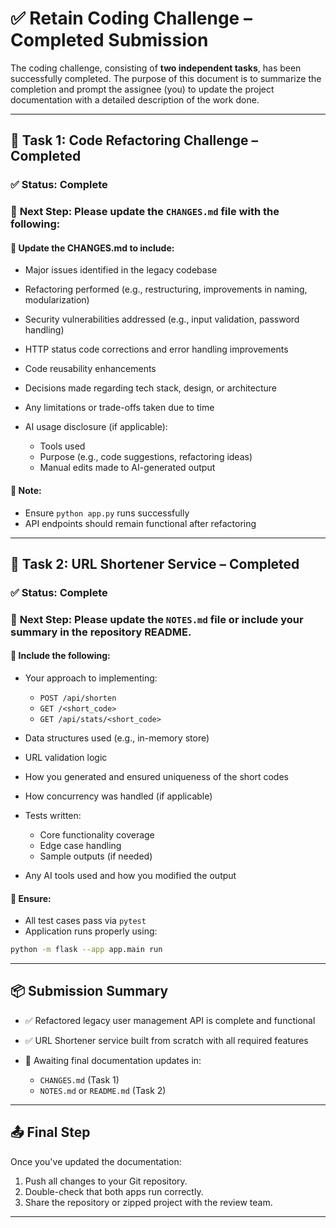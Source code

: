 # ✅ **Retain Coding Challenge – Completed Submission**

The coding challenge, consisting of **two independent tasks**, has been successfully completed. The purpose of this document is to summarize the completion and prompt the assignee (you) to update the project documentation with a detailed description of the work done.

---

## 🧩 **Task 1: Code Refactoring Challenge – Completed**

### ✅ **Status**: Complete

### 📍 **Next Step**: Please update the `CHANGES.md` file with the following:

#### 🔧 **Update the CHANGES.md to include:**

* Major issues identified in the legacy codebase
* Refactoring performed (e.g., restructuring, improvements in naming, modularization)
* Security vulnerabilities addressed (e.g., input validation, password handling)
* HTTP status code corrections and error handling improvements
* Code reusability enhancements
* Decisions made regarding tech stack, design, or architecture
* Any limitations or trade-offs taken due to time
* AI usage disclosure (if applicable):

  * Tools used
  * Purpose (e.g., code suggestions, refactoring ideas)
  * Manual edits made to AI-generated output

#### 🧪 **Note:**

* Ensure `python app.py` runs successfully
* API endpoints should remain functional after refactoring

---

## 🔗 **Task 2: URL Shortener Service – Completed**

### ✅ **Status**: Complete

### 📍 **Next Step**: Please update the `NOTES.md` file or include your summary in the repository README.

#### 📝 **Include the following:**

* Your approach to implementing:

  * `POST /api/shorten`
  * `GET /<short_code>`
  * `GET /api/stats/<short_code>`
* Data structures used (e.g., in-memory store)
* URL validation logic
* How you generated and ensured uniqueness of the short codes
* How concurrency was handled (if applicable)
* Tests written:

  * Core functionality coverage
  * Edge case handling
  * Sample outputs (if needed)
* Any AI tools used and how you modified the output

#### 🧪 **Ensure:**

* All test cases pass via `pytest`
* Application runs properly using:

```bash
python -m flask --app app.main run
```

---

## 📦 **Submission Summary**

* ✅ Refactored legacy user management API is complete and functional
* ✅ URL Shortener service built from scratch with all required features
* 📝 Awaiting final documentation updates in:

  * `CHANGES.md` (Task 1)
  * `NOTES.md` or `README.md` (Task 2)

---

## 📤 **Final Step**

Once you've updated the documentation:

1. Push all changes to your Git repository.
2. Double-check that both apps run correctly.
3. Share the repository or zipped project with the review team.
---
